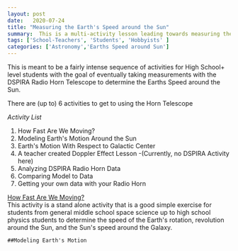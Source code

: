```yaml
---
layout: post
date:   2020-07-24
title: "Measuring the Earth's Speed around the Sun"
summary:  This is a multi-activity lesson leading towards measuring the Speed of the Earth around the Sun
tags: ['School-Teachers', 'Students', 'Hobbyists' ]
categories: ['Astronomy','Earths Speed around Sun'] 
---
```

This is meant to be a fairly intense sequence of activities for High School+ level students with the goal of eventually taking measurements with the DSPIRA Radio Horn Telescope to determine the Earths Speed around the Sun.

There are (up to) 6 activities to get to using the Horn Telescope

_Activity List_
   1. How Fast Are We Moving?
   2. Modeling Earth's Motion Around the Sun
   3. Earth's Motion With Respect to Galactic Center
   4. A teacher created Doppler Effect Lesson -(Currently, no DSPIRA Activity here)
   5. Analyzing DSPIRA Radio Horn Data
   6. Comparing Model to Data
   7. Getting your own data with your Radio Horn
   
   [How Fast Are We Moving?](http://wvurail.org/dspira-lessons/HowFastAreWeMoving)  
   This activity is a stand alone activity that is a good simple exercise for students from general middle school space science up to high school physics students
    to determine the speed of the Earth's rotation, revolution around the Sun, and the Sun's speed around the Galaxy.
    
    ##Modeling Earth's Motion
    
   
    
